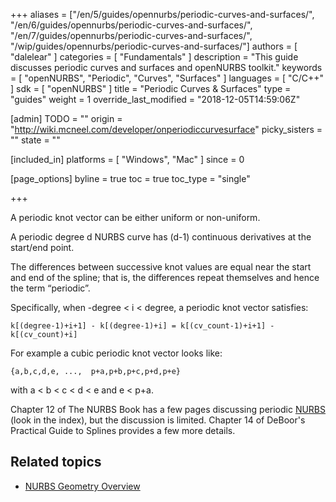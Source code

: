 +++
aliases = ["/en/5/guides/opennurbs/periodic-curves-and-surfaces/", "/en/6/guides/opennurbs/periodic-curves-and-surfaces/", "/en/7/guides/opennurbs/periodic-curves-and-surfaces/", "/wip/guides/opennurbs/periodic-curves-and-surfaces/"]
authors = [ "dalelear" ]
categories = [ "Fundamentals" ]
description = "This guide discusses periodic curves and surfaces and openNURBS toolkit."
keywords = [ "openNURBS", "Periodic", "Curves", "Surfaces" ]
languages = [ "C/C++" ]
sdk = [ "openNURBS" ]
title = "Periodic Curves & Surfaces"
type = "guides"
weight = 1
override_last_modified = "2018-12-05T14:59:06Z"

[admin]
TODO = ""
origin = "http://wiki.mcneel.com/developer/onperiodiccurvesurface"
picky_sisters = ""
state = ""

[included_in]
platforms = [ "Windows", "Mac" ]
since = 0

[page_options]
byline = true
toc = true
toc_type = "single"

+++

 
A periodic knot vector can be either uniform or non-uniform.

A periodic degree d NURBS curve has (d-1) continuous derivatives at the start/end point.

The differences between successive knot values are equal near the start and end of the spline; that is, the differences repeat themselves and hence the term “periodic”.

Specifically, when -degree < i < degree, a periodic knot vector satisfies:

```
k[(degree-1)+i+1] - k[(degree-1)+i] = k[(cv_count-1)+i+1] - k[(cv_count)+i]
```

For example a cubic periodic knot vector looks like:

```
{a,b,c,d,e, ...,  p+a,p+b,p+c,p+d,p+e}
```

with a < b < c < d < e and e < p+a.

Chapter 12 of The NURBS Book has a few pages discussing periodic [NURBS](/guides/opennurbs/nurbs-geometry-overview/) (look in the index), but the discussion is limited.  Chapter 14 of DeBoor's Practical Guide to Splines provides a few more details.

## Related topics

- [NURBS Geometry Overview](/guides/opennurbs/nurbs-geometry-overview/)
